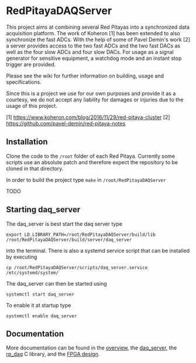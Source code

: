 # RedPitayaDAQServer
This project aims at combining several Red Pitayas into a synchronized data acquisition platform. The work of Koheron [1] has been extended to also synchronize the fast ADCs. With the help of some of Pavel Demin's work [2] a server provides access to the two fast ADCs and the two fast DACs as well as the four slow ADCs and four slow DACs. For usage as a signal generator for sensitive equipment, a watchdog mode and an instant stop trigger are provided.

Please see the wiki for further information on building, usage and specifications.

Since this is a project we use for our own purposes and provide it as a courtesy, we do not accept any liability for damages or injuries due to the usage of this project.

[1] https://www.koheron.com/blog/2016/11/29/red-pitaya-cluster
[2] https://github.com/pavel-demin/red-pitaya-notes

## Installation

Clone the code to the `/root` folder of each Red Pitaya. Currently some scripts use an absolute patch and therefore expect the repository to be cloned in that directory.

In order to build the project type `make` in `/root/RedPitayaDAQServer`

TODO

## Starting daq_server

The daq_server is best start the daq server type

```
export LD_LIBRARY_PATH=/root/RedPitayaDAQServer/build/lib
/root/RedPitayaDAQServer/build/server/daq_server
```

into the terminal. There is also a systemd service script that can be installed by executing

```
cp /root/RedPitayaDAQServer/scripts/daq_server.service /etc/systemd/system/
```

The daq_server can then be started using

```
systemctl start daq_server
```

To enable it at startup type

```
systemctl enable daq_server
```

## Documentation

More documentation can be found in the [overview](docs/overview.md), the [daq_server](docs/daqserver.md), the [rp_daq](docs/librp-daq.md) C library, and the [FPGA design](docs/fpga.md).
